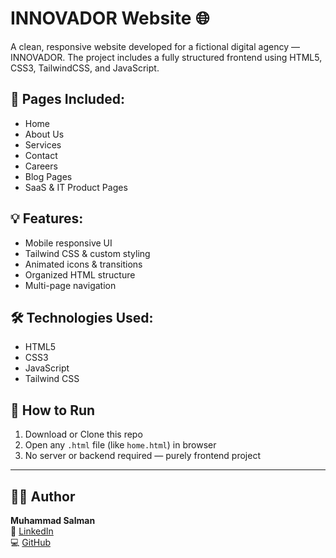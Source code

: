 # INNOVADOR Website 🌐

A clean, responsive website developed for a fictional digital agency — INNOVADOR. The project includes a fully structured frontend using HTML5, CSS3, TailwindCSS, and JavaScript.

## 📁 Pages Included:
- Home
- About Us
- Services
- Contact
- Careers
- Blog Pages
- SaaS & IT Product Pages

## 💡 Features:
- Mobile responsive UI
- Tailwind CSS & custom styling
- Animated icons & transitions
- Organized HTML structure
- Multi-page navigation

## 🛠️ Technologies Used:
- HTML5
- CSS3
- JavaScript
- Tailwind CSS

## 🚀 How to Run

1. Download or Clone this repo
2. Open any `.html` file (like `home.html`) in browser
3. No server or backend required — purely frontend project

---

## 👨‍💻 Author

**Muhammad Salman**  
🔗 [LinkedIn](https://www.linkedin.com/in/muhammad-salman-556063250/)  
💻 [GitHub](https://github.com/Muhammadsalman15517)
